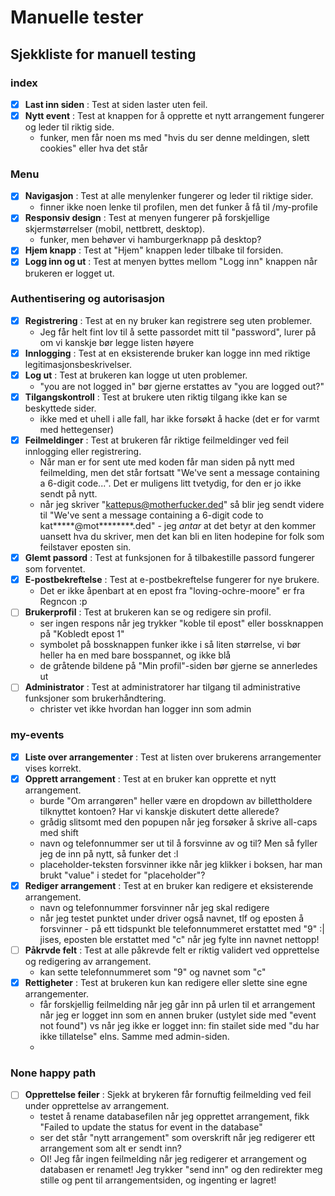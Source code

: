 # Manuelle tester

## Sjekkliste for manuell testing

### index

- [x] **Last inn siden** : Test at siden laster uten feil.
- [x] **Nytt event** : Test at knappen for å opprette et nytt arrangement fungerer og leder til riktig side.
   * funker, men får noen ms med "hvis du ser denne meldingen, slett cookies" eller hva det står


### Menu

- [x] **Navigasjon** : Test at alle menylenker fungerer og leder til riktige sider.
    * finner ikke noen lenke til profilen, men det funker å få til /my-profile
- [x] **Responsiv design** : Test at menyen fungerer på forskjellige skjermstørrelser (mobil, nettbrett, desktop).
    * funker, men behøver vi hamburgerknapp på desktop?
- [x] **Hjem knapp** : Test at "Hjem" knappen leder tilbake til forsiden.
- [x] **Logg inn og ut** : Test at menyen byttes mellom "Logg inn" knappen når brukeren er logget ut.

### Authentisering og autorisasjon

- [x] **Registrering** : Test at en ny bruker kan registrere seg uten problemer.
    * Jeg får helt fint lov til å sette passordet mitt til "password", lurer på om vi kanskje bør legge listen høyere
- [x] **Innlogging** : Test at en eksisterende bruker kan logge inn med riktige legitimasjonsbeskrivelser.
- [x] **Log ut** : Test at brukeren kan logge ut uten problemer.
    * "you are not logged in" bør gjerne erstattes av "you are logged out?"
- [x] **Tilgangskontroll** : Test at brukere uten riktig tilgang ikke kan se beskyttede sider.
    * ikke med et uhell i alle fall, har ikke forsøkt å hacke (det er for varmt med hettegenser)
- [x] **Feilmeldinger** : Test at brukeren får riktige feilmeldinger ved feil innlogging eller registrering.
    * Når man er for sent ute med koden får man siden på nytt med feilmelding, men det står fortsatt "We've sent a message containing a 6-digit code...". Det er muligens litt tvetydig, for den er jo ikke sendt på nytt.
    * når jeg skriver "kattepus@motherfucker.ded" så blir jeg sendt videre til "We've sent a message containing a 6-digit
 code to kat*****@mot********.ded" - jeg *antar* at det betyr at den kommer uansett hva du skriver, men det kan bli en
 liten hodepine for folk som feilstaver eposten sin.
- [x] **Glemt passord** : Test at funksjonen for å tilbakestille passord fungerer som forventet.
- [x] **E-postbekreftelse** : Test at e-postbekreftelse fungerer for nye brukere.
    * Det er ikke åpenbart at en epost fra "loving-ochre-moore" er fra Regncon :p
- [ ] **Brukerprofil** : Test at brukeren kan se og redigere sin profil.
    * ser ingen respons når jeg trykker "koble til epost" eller bossknappen på "Kobledt epost 1"
    * symbolet på bossknappen funker ikke i så liten størrelse, vi bør heller ha en med bare bosspannet, og ikke blå
    * de gråtende bildene på "Min profil"-siden bør gjerne se annerledes ut
- [ ] **Administrator** : Test at administratorer har tilgang til administrative funksjoner som brukerhåndtering.
    * christer vet ikke hvordan han logger inn som admin

### my-events

- [x] **Liste over arrangementer** : Test at listen over brukerens arrangementer vises korrekt.
- [x] **Opprett arrangement** : Test at en bruker kan opprette et nytt arrangement.
    * burde "Om arrangøren" heller være en dropdown av billettholdere tilknyttet kontoen? Har vi kanskje diskutert
    dette allerede?
    * grådig slitsomt med den popupen når jeg forsøker å skrive all-caps med shift
    * navn og telefonnummer ser ut til å forsvinne av og til? Men så fyller jeg de inn på nytt, så funker det :l
    * placeholder-teksten forsvinner ikke når jeg klikker i boksen, har man brukt "value" i stedet for "placeholder"?
- [x] **Rediger arrangement** : Test at en bruker kan redigere et eksisterende arrangement.
    * navn og telefonnummer forsvinner når jeg skal redigere
    * når jeg testet punktet under driver også navnet, tlf og eposten å forsvinner - på ett tidspunkt ble
    telefonnummeret erstattet med "9" :| jises, eposten ble erstattet med "c" når jeg fylte inn navnet nettopp!
- [ ] **Påkrvde felt** : Test at alle påkrevde felt er riktig validert ved opprettelse og redigering av arrangement.
    * kan sette telefonnummeret som "9" og navnet som "c"
- [x] **Rettigheter** : Test at brukeren kun kan redigere eller slette sine egne arrangementer.
    * får forskjellig feilmelding når jeg går inn på urlen til et arrangement når jeg er logget inn som en annen bruker (ustylet side med "event not found") vs når jeg ikke er logget inn: fin stailet side med "du har ikke tillatelse" elns. Samme med admin-siden.
    *
### None happy path

- [ ] **Opprettelse feiler** : Sjekk at brykeren får fornuftig feilmelding ved feil under opprettelse av arrangement.
    * testet å rename databasefilen når jeg opprettet arrangement, fikk "Failed to update the status for event in the database"
    * ser det står "nytt arrangement" som overskrift når jeg redigerer ett arrangement som alt er sendt inn?
    * OI! Jeg får ingen feilmelding når jeg redigerer et arrangement og databasen er renamet! Jeg trykker "send inn" og den redirekter meg stille og pent til arrangementsiden, og ingenting er lagret!
